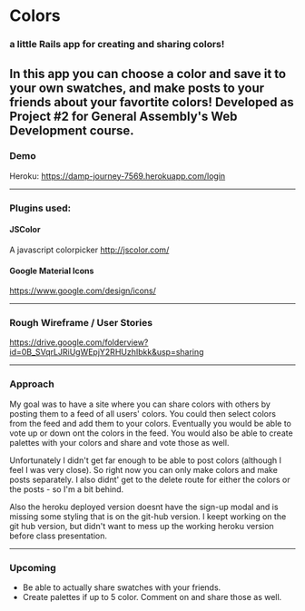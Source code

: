 # Colors
### a little Rails app for creating and sharing colors!
In this app you can choose a color and save it to your own swatches, and make posts to your friends about your favortite colors! Developed as Project #2 for General Assembly's Web Development course.
-----

### Demo
Heroku: https://damp-journey-7569.herokuapp.com/login

-----
### Plugins used:

#### JSColor
A javascript colorpicker
http://jscolor.com/


#### Google Material Icons
https://www.google.com/design/icons/

-----
### Rough Wireframe /  User Stories
https://drive.google.com/folderview?id=0B_SVqrLJRiUgWEpjY2RHUzhIbkk&usp=sharing

-----
### Approach

My goal was to have a site where you can share colors with others by posting them to a feed of all users' colors. You could then select colors from the feed and add them to your colors. Eventually you would be able to vote up or down ont the colors in the feed. You would also be able to create palettes with your colors and share and vote those as well. 

Unfortunately I didn't get far enough to be able to post colors (although I feel I was very close). So right now you can only make colors and make posts separately. I also didnt' get to the delete route for either the colors or the posts - so I'm a bit behind.

Also the heroku deployed version doesnt have the sign-up modal and is missing some styling that is on the git-hub version. I keept working on the git hub version, but didn't want to mess up the working heroku version before class presentation.

-----
### Upcoming
 - Be able to actually share swatches with your friends.
 - Create palettes if up to 5 color. Comment on and share those as well.

